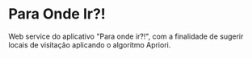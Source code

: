 # Para Onde Ir?!
Web service do aplicativo "Para onde ir?!", com a finalidade de sugerir locais de visitação aplicando o algoritmo Apriori.
